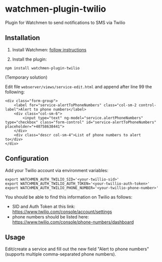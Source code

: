 # watchmen-plugin-twilio

Plugin for Watchmen to send notifications to SMS via Twilio

## Installation

1. Install Watchmen: [follow instructions](https://github.com/iloire/watchmen#installation)

2. Install the plugin:

`npm install watchmen-plugin-twilio`

(Temporary solution)

Edit file `webserver/views/service-edit.html` and append after line 99 the following:
```
<div class="form-group">
    <label for="service-alertToPhoneNumbers" class="col-sm-2 control-label">Alert to phone numbers</label>
    <div class="col-sm-6">
        <input type="text" ng-model="service.alertPhoneNumbers" type="checkbox" class="form-control" id="service-alertToPhoneNumbers" placeholder="+40758638441">
    </div>
    <div class="descr col-sm-4">List of phone numbers to alert to</div>
</div>
```

## Configuration

Add your Twilio account via environment variables:

```
export WATCHMEN_AUTH_TWILIO_SID='<your-twillio-sid>'
export WATCHMEN_AUTH_TWILIO_AUTH_TOKEN='<your-twillio-auth-token>'
export WATCHMEN_AUTH_TWILIO_PHONE_NUMBER='<your-twillio-phone-number>'
```


You should be able to find this information on Twilio as follows:
- SID and Auth Token at this link: https://www.twilio.com/console/account/settings
- phone numbers should be listed here: https://www.twilio.com/console/phone-numbers/dashboard


## Usage

Edit/create a service and fill out the new field "Alert to phone numbers" (supports multiple comma-separated phone numbers).
